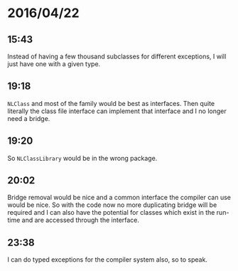 # 2016/04/22

## 15:43

Instead of having a few thousand subclasses for different exceptions, I will
just have one with a given type.

## 19:18

`NLClass` and most of the family would be best as interfaces. Then quite
literally the class file interface can implement that interface and I no
longer need a bridge.

## 19:20

So `NLClassLibrary` would be in the wrong package.

## 20:02

Bridge removal would be nice and a common interface the compiler can use would
be nice. So with the code now no more duplicating bridge will be required and
I can also have the potential for classes which exist in the run-time and are
accessed through the interface.

## 23:38

I can do typed exceptions for the compiler system also, so to speak.

